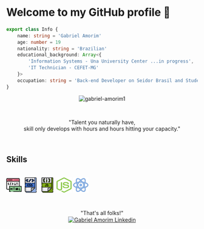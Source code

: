 <p align="center" style="text-align: center;">
<h1> Welcome to my GitHub profile 👋 </h1>
</p>

<!-- ABOUT OF ME -->
```ts
export class Info { 
    name: string = 'Gabriel Amorim'
    age: number = 19
    nationality: string = 'Brazilian'
    educational_background: Array<{
        'Information Systems - Una University Center ...in progress',
        'IT Technician - CEFET-MG'
    }>
    occupation: string = 'Back-end Developer on Seidor Brasil and Student'
}
```

<p align="center">
    <img src="https://github-readme-stats.vercel.app/api?username=gabriel-amorim1&show_icons=true"
        alt="gabriel-amorim1" />
</p>

<!-- MOTIVATIONAL PHRASE -->
<br>
<p align="center">
    "Talent you naturally have, <br>skill only develops with hours and hours hitting your capacity."
</p>
<br>

<!-- Skills -->
<p align="center">
    <h2>Skills</h2>
    <br>
    <img align="center"
        src=".github/html.svg"
        alt="HTML" height="40" width="40" />
    <img align="center"
        src=".github/css.svg"
        alt="CSS" height="40" width="40" />
    <img align="center"
        src=".github/js.svg"
        alt="JavaScript" height="40" width="40" />
    <img align="center"
        src=".github/node.svg"
        alt="Node.js" height="40" width="40" />
    <img align="center"
        src=".github/react.svg"
        alt="React" height="40" width="40" />



</p>
<br>
<!-- FOOTER -->
<p align="center">
    "That's all folks!"
    <br>
    <a href="https://www.linkedin.com/in/gabriel-amorim-b51a5a1a6/" target="blank">
        <img align="center" src="https://cdn.jsdelivr.net/npm/simple-icons@3.0.1/icons/linkedin.svg"
            alt="Gabriel Amorim Linkedin" height="20" width="20" />
    </a>
</p>
